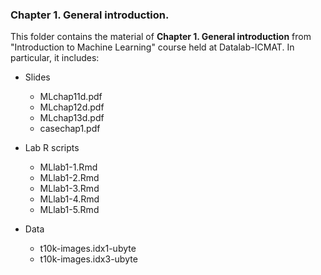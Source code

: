 ### Chapter 1. General introduction.

This folder contains the material of **Chapter 1. General introduction** from "Introduction to Machine Learning" course held at Datalab-ICMAT. In particular, it includes:

* Slides 
  * MLchap11d.pdf
  * MLchap12d.pdf
  * MLchap13d.pdf
  * casechap1.pdf
  
* Lab R scripts 
  * MLlab1-1.Rmd
  * MLlab1-2.Rmd
  * MLlab1-3.Rmd
  * MLlab1-4.Rmd
  * MLlab1-5.Rmd
  
* Data
  * t10k-images.idx1-ubyte
  * t10k-images.idx3-ubyte
